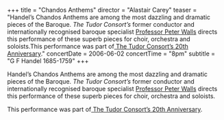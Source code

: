 +++
title = "Chandos Anthems"
director = "Alastair Carey"
teaser = "Handel’s Chandos Anthems are among the most dazzling and dramatic pieces of the Baroque. *The Tudor Consort’s* former conductor and internationally recognised baroque specialist <u>Professor Peter Walls</u> directs this performance of these superb pieces for choir, orchestra and soloists.This performance was part of<u> The Tudor Consort&rsquo;s 20th Anniversary</u>."
concertDate = 2006-06-02
concertTime = "8pm"
subtitle = "G F Handel 1685-1759"
+++

Handel’s Chandos Anthems are among the most dazzling and dramatic pieces of the Baroque. *The Tudor Consort’s* former conductor and internationally recognised baroque specialist <u>Professor Peter Walls</u> directs this performance of these superb pieces for choir, orchestra and soloists.


This performance was part of<u> The Tudor Consort&rsquo;s 20th Anniversary</u>.
